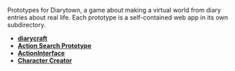 Prototypes for Diarytown, a game about making a virtual world from diary entries about real life. Each prototype is a self-contained web app in its own subdirectory.

- **[diarycraft](https://meldckn.github.io/diarytown-prototypes/diarycraft)**
- **[Action Search Prototype](https://meldckn.github.io/diarytown-prototypes/Action%20Search%20Prototype/)**
- **[ActionInterface](https://meldckn.github.io/diarytown-prototypes/ActionInterface)**
- **[Character Creator](https://meldckn.github.io/diarytown-prototypes/Character%20Creator)**

